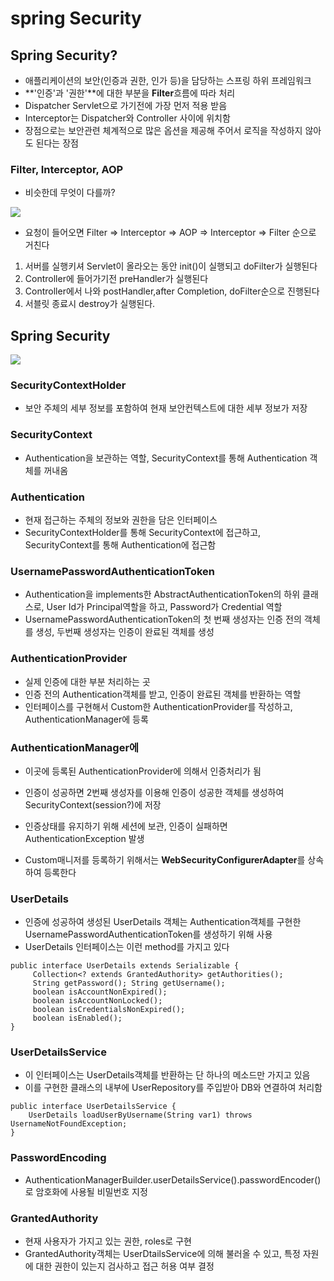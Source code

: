 # spring Security

## Spring Security?
- 애플리케이션의 보안(인증과 권한, 인가 등)을 담당하는 스프링 하위 프레임워크
- **'인증'과 '권한'**에 대한 부분을 **Filter**흐름에 따라 처리
- Dispatcher Servlet으로 가기전에 가장 먼저 적용 받음
- Interceptor는 Dispatcher와 Controller 사이에 위치함
- 장점으로는 보안관련 체계적으로 많은 옵션을 제공해 주어서 로직을 작성하지 않아도 된다는 장점

### Filter, Interceptor, AOP
- 비슷한데 무엇이 다를까?

<img src="https://user-images.githubusercontent.com/92348108/165003304-b737bd25-c5d7-44c0-884b-7600ab811b13.png" />

- 요청이 들어오면 Filter => Interceptor => AOP => Interceptor => Filter 순으로 거친다
1. 서버를 실행키셔 Servlet이 올라오는 동안 init()이 실행되고 doFilter가 실행된다
2. Controller에 들어가기전 preHandler가 실행된다
3. Controller에서 나와 postHandler,after Completion, doFilter순으로 진행된다
4. 서블릿 종료시 destroy가 실행된다.

## Spring Security

<img src="https://user-images.githubusercontent.com/92348108/165018859-ff75569e-f4e4-4ff4-9e3b-45fc24150f0f.png" />


### SecurityContextHolder
- 보안 주체의 세부 정보를 포함하여 현재 보안컨텍스트에 대한 세부 정보가 저장

### SecurityContext
- Authentication을 보관하는 역할, SecurityContext를 통해 Authentication 객체를 꺼내옴

### Authentication
- 현재 접근하는 주체의 정보와 권한을 담은 인터페이스
- SecurityContextHolder를 통해 SecurityContext에 접근하고, SecurityContext를 통해 Authentication에 접근함

### UsernamePasswordAuthenticationToken
- Authentication을 implements한 AbstractAuthenticationToken의 하위 클래스로, User Id가 Principal역할을 하고, Password가 Credential 역할
- UsernamePasswordAuthenticationToken의 첫 번째 생성자는 인증 전의 객체를 생성, 두번째 생성자는 인증이 완료된 객체를 생성

### AuthenticationProvider
- 실제 인증에 대한 부분 처리하는 곳
- 인증 전의 Authentication객체를 받고, 인증이 완료된 객체를 반환하는 역할
- 인터페이스를 구현해서 Custom한 AuthenticationProvider를 작성하고, AuthenticationManager에 등록

### AuthenticationManager에
- 이곳에 등록된 AuthenticationProvider에 의해서 인증처리가 됨
- 인증이 성공하면 2번째 생성자를 이용해 인증이 성공한 객체를 생성하여 SecurityContext(session?)에 저장
- 인증상태를 유지하기 위해 세션에 보관, 인증이 실패하면 AuthenticationException 발생

- Custom매니저를 등록하기 위해서는 **WebSecurityConfigurerAdapter**를 상속하여 등록한다

### UserDetails
- 인증에 성공하여 생성된 UserDetails 객체는 Authentication객체를 구현한 UsernamePasswordAuthenticationToken를 생성하기 위해 사용
- UserDetails 인터페이스는 이런 method를 가지고 있다

```
public interface UserDetails extends Serializable {
     Collection<? extends GrantedAuthority> getAuthorities();
     String getPassword(); String getUsername();
     boolean isAccountNonExpired();
     boolean isAccountNonLocked();
     boolean isCredentialsNonExpired();
     boolean isEnabled();
}

```

### UserDetailsService
- 이 인터페이스는 UserDetails객체를 반환하는 단 하나의 메소드만 가지고 있음
- 이를 구현한 클래스의 내부에 UserRepository를 주입받아 DB와 연결하여 처리함

```
public interface UserDetailsService {
    UserDetails loadUserByUsername(String var1) throws UsernameNotFoundException;
}
```

### PasswordEncoding
- AuthenticationManagerBuilder.userDetailsService().passwordEncoder() 로 암호화에 사용될 비밀번호 지정

### GrantedAuthority
- 현재 사용자가 가지고 있는 권한, roles로 구현
- GrantedAuthority객체는 UserDtailsService에 의해 불러올 수 있고, 특정 자원에 대한 권한이 있는지 검사하고 접근 허용 여부 결정
